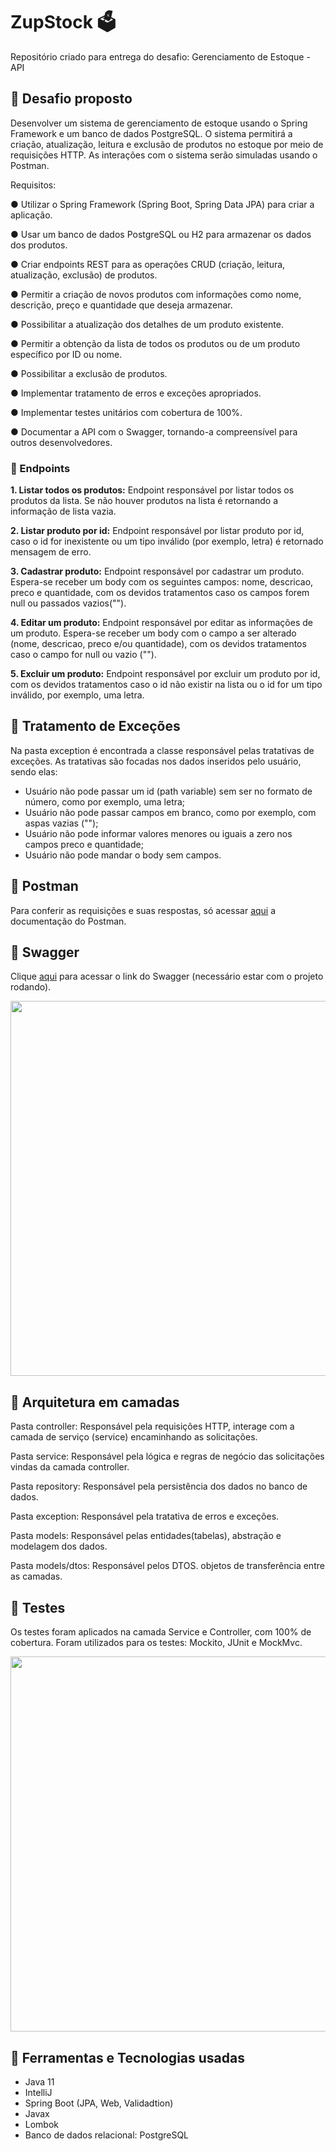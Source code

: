 # ZupStock :ballot_box:
Repositório criado para entrega do desafio: Gerenciamento de Estoque - API

## :pushpin: Desafio proposto 
Desenvolver um sistema de gerenciamento de estoque usando o Spring
Framework e um banco de dados PostgreSQL. O sistema permitirá a criação,
atualização, leitura e exclusão de produtos no estoque por meio de requisições
HTTP. As interações com o sistema serão simuladas usando o Postman.

Requisitos:

● Utilizar o Spring Framework (Spring Boot, Spring Data JPA) para criar a
aplicação.

● Usar um banco de dados PostgreSQL ou H2 para armazenar os dados dos
produtos.

● Criar endpoints REST para as operações CRUD (criação, leitura, atualização,
exclusão) de produtos.

● Permitir a criação de novos produtos com informações como nome,
descrição, preço e quantidade que deseja armazenar.

● Possibilitar a atualização dos detalhes de um produto existente.

● Permitir a obtenção da lista de todos os produtos ou de um produto
específico por ID ou nome.

● Possibilitar a exclusão de produtos.

● Implementar tratamento de erros e exceções apropriados.

● Implementar testes unitários com cobertura de 100%.

● Documentar a API com o Swagger, tornando-a compreensível para outros
desenvolvedores.


### :round_pushpin: Endpoints 

**1. Listar todos os produtos:** Endpoint responsável por listar todos os produtos da lista. Se não houver produtos na lista é retornando a informação de lista vazia.

**2. Listar produto por id:** Endpoint responsável por listar produto por id, caso o id for inexistente ou um tipo inválido (por exemplo, letra) é retornado mensagem de erro.

**3. Cadastrar produto:** Endpoint responsável por cadastrar um produto. Espera-se receber um body com os seguintes campos: nome, descricao, preco e quantidade, com os devidos tratamentos caso os campos forem null ou passados vazios("").

**4. Editar um produto:** Endpoint responsável por editar as informações de um produto. Espera-se receber um body com o campo a ser alterado (nome, descricao, preco e/ou quantidade), com os devidos tratamentos caso o campo for null ou vazio ("").

**5. Excluir um produto:** Endpoint responsável por excluir um produto por id, com os devidos tratamentos caso o id não existir na lista ou o id for um tipo inválido, por exemplo, uma letra.

##  :pushpin: Tratamento de Exceções 
Na pasta exception é encontrada a classe responsável pelas tratativas de exceções. As tratativas são focadas nos dados inseridos pelo usuário, sendo elas:

- Usuário não pode passar um id (path variable) sem ser no formato de número, como por exemplo, uma letra;
- Usuário não pode passar campos em branco, como por exemplo, com aspas vazias ("");
- Usuário não pode informar valores menores ou iguais a zero nos campos preco e quantidade;
- Usuário não pode mandar o body sem campos.

## :pushpin: Postman
Para conferir as requisições e suas respostas, só acessar [aqui](https://documenter.getpostman.com/view/20786077/2s9Y5ctfeK) a documentação do Postman.

## :pushpin: Swagger 
Clique [aqui](http://localhost:8080/swagger-ui/index.html#/) para acessar o link do Swagger (necessário estar com o projeto rodando).

<img src="./stock/src/main/resources/img/swagger.png" width="600">

## :pushpin: Arquitetura em camadas 
Pasta controller: Responsável pela requisições HTTP, interage com a camada de serviço (service) encaminhando as solicitações.

Pasta service: Responsável pela lógica e regras de negócio das solicitações vindas da camada controller.

Pasta repository: Responsável pela persistência dos dados no banco de dados.

Pasta exception: Responsável pela tratativa de erros e exceções.

Pasta models: Responsável pelas entidades(tabelas), abstração e modelagem dos dados.

Pasta models/dtos: Responsável pelos DTOS. objetos de transferência entre as camadas.

## :pushpin: Testes 

Os testes foram aplicados na camada Service e Controller, com 100% de cobertura. Foram utilizados para os testes: Mockito, JUnit e MockMvc.

<img src="./stock/src/main/resources/img/testes.png" width="600">

## :pushpin: Ferramentas e Tecnologias usadas
- Java 11
- IntelliJ
- Spring Boot (JPA, Web, Validadtion)
- Javax
- Lombok
- Banco de dados relacional: PostgreSQL





